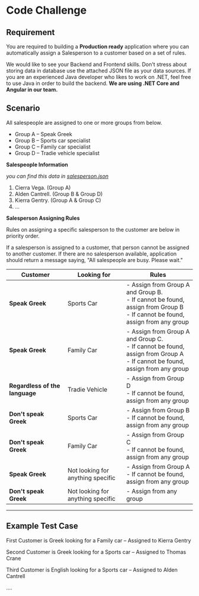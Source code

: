 # Code  Challenge

## Requirement

You are required to building a **Production ready** application where you can automatically assign a Salesperson to a customer based on a set of rules.

We would like to see your Backend and Frontend skills. Don't stress about storing data in database use the attached JSON file as your data sources. If you are an experienced Java developer who likes to work on .NET, feel free to use Java in order to build the backend. **We are using .NET Core and Angular in our team.**

## Scenario

All salespeople are assigned to one or more groups from below.

- Group A – Speak Greek
- Group B – Sports car specialist
- Group C – Family car specialist
- Group D – Tradie vehicle specialist

**Salespeople Information** 

*you can find this data in [salesperson.json](salesperson.json)*

1. Cierra Vega. (Group A)
2. Alden Cantrell. (Group B & Group D)
3. Kierra Gentry. (Group A & Group C)
4. ...

**Salesperson Assigning Rules**

Rules on assigning a specific salesperson to the customer are below in priority order.

If a salesperson is assigned to a customer, that person cannot be assigned to another customer. If there are no salesperson available, application should return a message saying, &quot;All salespeople are busy. Please wait.&quot;

| **Customer** | **Looking for** | **Rules** |
| --- | --- | --- |
| **Speak Greek** | Sports Car | - Assign from Group A and Group B. <br/> - If cannot be found, assign from Group B <br/> - If cannot be found, assign from any group |
| **Speak Greek** | Family Car | - Assign from Group A and Group C. <br/> - If cannot be found, assign from Group A <br/> - If cannot be found, assign from any group |
| **Regardless of the language** | Tradie Vehicle | - Assign from Group D <br/> - If cannot be found, assign from any group |
| **Don't speak Greek** | Sports Car | - Assign from Group B <br/> - If cannot be found, assign from any group |
| **Don't speak Greek** | Family Car | - Assign from Group C <br/> - If cannot be found, assign from any group |
| **Speak Greek** | Not looking for anything specific | - Assign from Group A <br/> - If cannot be found, assign from any group |
| **Don't speak Greek** | Not looking for anything specific | - Assign from any group |

<hr/>

## Example Test Case

First Customer is Greek looking for a Family car – Assigned to Kierra Gentry

Second Customer is Greek looking for a Sports car – Assigned to Thomas Crane

Third Customer is English looking for a Sports car – Assigned to Alden Cantrell

….

